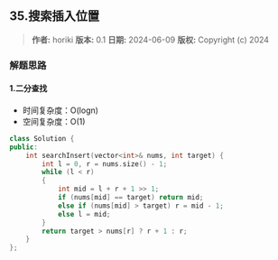 ## 35.搜索插入位置

> **作者:** horiki
> **版本:** 0.1
> **日期:** 2024-06-09
> **版权:** Copyright (c) 2024

### 解题思路
#### 1.二分查找

- 时间复杂度：O(logn)
- 空间复杂度：O(1)

```C++
class Solution {
public:
    int searchInsert(vector<int>& nums, int target) {
        int l = 0, r = nums.size() - 1;
        while (l < r)
        {
            int mid = l + r + 1 >> 1;
            if (nums[mid] == target) return mid;
            else if (nums[mid] > target) r = mid - 1;
            else l = mid;
        }
        return target > nums[r] ? r + 1 : r;
    }
};
```